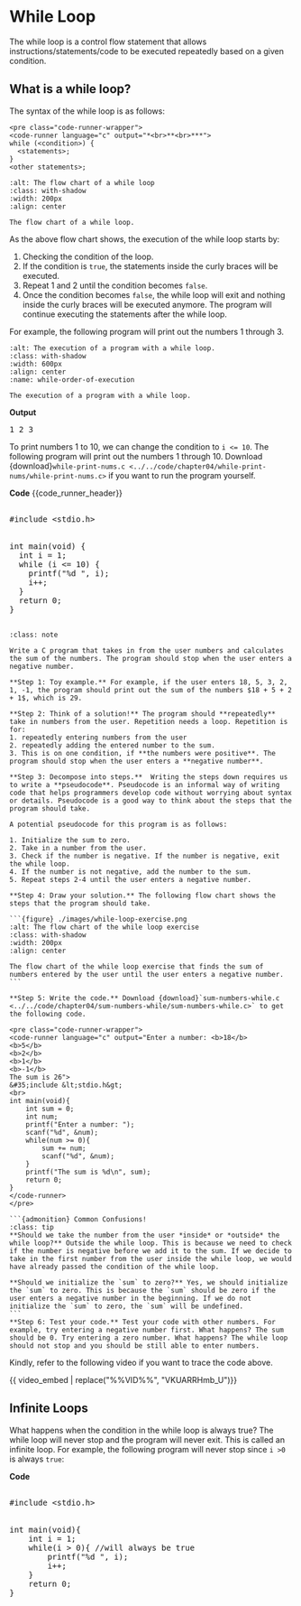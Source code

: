 # While Loop

The while loop is a control flow statement that allows instructions/statements/code to be executed repeatedly based on a given condition.

## What is a while loop?

The syntax of the while loop is as follows:

```{code-block} c
<pre class="code-runner-wrapper">
<code-runner language="c" output="*<br>**<br>***">
while (<condition>) {
  <statements>;
}
<other statements>;
```

```{figure} ./images/while-loop-flow-chart.png
:alt: The flow chart of a while loop
:class: with-shadow
:width: 200px
:align: center

The flow chart of a while loop.
```

As the above flow chart shows, the execution of the while loop starts by:

1. Checking the condition of the loop. 
2. If the condition is `true`, the statements inside the curly braces will be executed. 
3. Repeat 1 and 2 until the condition becomes `false`.
4. Once the condition becomes `false`, the while loop will exit and nothing inside the curly braces will be executed anymore. The program will continue executing the statements after the while loop.

For example, the following program will print out the numbers $1$ through $3$.

```{figure} ./images/while-order-of-execution.png
:alt: The execution of a program with a while loop.
:class: with-shadow
:width: 600px
:align: center
:name: while-order-of-execution

The execution of a program with a while loop.
```

**Output**
<pre>
1 2 3 
</pre>

To print numbers $1$ to $10$, we can change the condition to `i <= 10`. The following program will print out the numbers $1$ through $10$. Download {download}`while-print-nums.c <../../code/chapter04/while-print-nums/while-print-nums.c>` if you want to run the program yourself.

**Code**
{{code_runner_header}}
<pre class="code-runner-wrapper">
<code-runner language="c" output="1 2 3 4 5 6 7 8 9 10">
&#35;include &lt;stdio.h&gt;
<br>
int main(void) {
  int i = 1;
  while (i <= 10) {
    printf("%d ", i);
    i++;
  }
  return 0;
}
</code-runner>
</pre>


````{admonition} Exercise
:class: note

Write a C program that takes in from the user numbers and calculates the sum of the numbers. The program should stop when the user enters a negative number.

**Step 1: Toy example.** For example, if the user enters 18, 5, 3, 2, 1, -1, the program should print out the sum of the numbers $18 + 5 + 2 + 1$, which is 29.

**Step 2: Think of a solution!** The program should **repeatedly** take in numbers from the user. Repetition needs a loop. Repetition is for:
1. repeatedly entering numbers from the user
2. repeatedly adding the entered number to the sum. 
3. This is on one condition, if **the numbers were positive**. The program should stop when the user enters a **negative number**.

**Step 3: Decompose into steps.**  Writing the steps down requires us to write a **pseudocode**. Pseudocode is an informal way of writing code that helps programmers develop code without worrying about syntax or details. Pseudocode is a good way to think about the steps that the program should take.

A potential pseudocode for this program is as follows:

1. Initialize the sum to zero.
2. Take in a number from the user.
3. Check if the number is negative. If the number is negative, exit the while loop.
4. If the number is not negative, add the number to the sum.
5. Repeat steps 2-4 until the user enters a negative number.

**Step 4: Draw your solution.** The following flow chart shows the steps that the program should take.

```{figure} ./images/while-loop-exercise.png
:alt: The flow chart of the while loop exercise
:class: with-shadow
:width: 200px
:align: center  

The flow chart of the while loop exercise that finds the sum of numbers entered by the user until the user enters a negative number.     
```

**Step 5: Write the code.** Download {download}`sum-numbers-while.c <../../code/chapter04/sum-numbers-while/sum-numbers-while.c>` to get the following code.

<pre class="code-runner-wrapper">
<code-runner language="c" output="Enter a number: <b>18</b>
<b>5</b>
<b>2</b>
<b>1</b>
<b>-1</b>
The sum is 26">
&#35;include &lt;stdio.h&gt;
<br>
int main(void){
    int sum = 0;
    int num;
    printf("Enter a number: ");
    scanf("%d", &num);
    while(num >= 0){
        sum += num;
        scanf("%d", &num);
    }
    printf("The sum is %d\n", sum);
    return 0;
}
</code-runner>
</pre>

```{admonition} Common Confusions!
:class: tip
**Should we take the number from the user *inside* or *outside* the while loop?** Outside the while loop. This is because we need to check if the number is negative before we add it to the sum. If we decide to take in the first number from the user inside the while loop, we would have already passed the condition of the while loop.

**Should we initialize the `sum` to zero?** Yes, we should initialize the `sum` to zero. This is because the `sum` should be zero if the user enters a negative number in the beginning. If we do not initialize the `sum` to zero, the `sum` will be undefined. 
```
**Step 6: Test your code.** Test your code with other numbers. For example, try entering a negative number first. What happens? The sum should be 0. Try entering a zero number. What happens? The while loop should not stop and you should be still able to enter numbers. 
````

Kindly, refer to the following video if you want to trace the code above.

{{ video_embed | replace("%%VID%%", "VKUARRHmb_U")}}



## Infinite Loops

What happens when the condition in the while loop is always true? The while loop will never stop and the program will never exit. This is called an infinite loop. For example, the following program will never stop since `i >0` is always `true`:

**Code**
<pre class="code-runner-wrapper">
<code-runner language="c">
&#35;include &lt;stdio.h&gt;
<br>
int main(void){
    int i = 1;
    while(i > 0){ //will always be true
        printf("%d ", i);
        i++;
    }
    return 0;
}
</code-runner>
</pre>